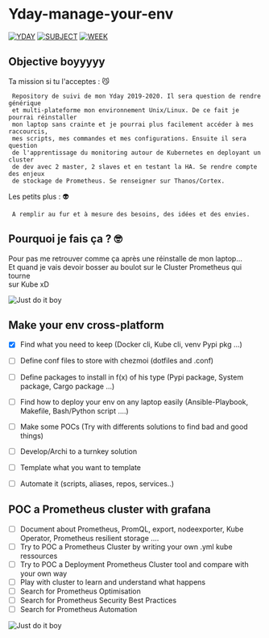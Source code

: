 # Yday-manage-your-env
[![YDAY](https://img.shields.io/badge/YDAY-2019--2020-brightgreen)](https://www.ingesup.com/les-y-days/)
[![SUBJECT](https://img.shields.io/badge/SUBJECT-MyLinuxEnv-informational)](https://github.com/twpayne/chezmoi)
[![WEEK](https://img.shields.io/badge/WEEK-A-critical)](https://fr.wikipedia.org/wiki/Semaine)
  
## Objective boyyyyy  
  
Ta mission si tu l'acceptes : 😼  
```
 Repository de suivi de mon Yday 2019-2020. Il sera question de rendre générique  
 et multi-plateforme mon environnement Unix/Linux. De ce fait je pourrai réinstaller  
 mon laptop sans crainte et je pourrai plus facilement accéder à mes raccourcis,  
 mes scripts, mes commandes et mes configurations. Ensuite il sera question  
 de l'apprentissage du monitoring autour de Kubernetes en deployant un cluster  
 de dev avec 2 master, 2 slaves et en testant la HA. Se rendre compte des enjeux  
 de stockage de Prometheus. Se renseigner sur Thanos/Cortex.
```  
    
Les petits plus : 👽  
```
 A remplir au fur et à mesure des besoins, des idées et des envies.
```

## Pourquoi je fais ça ? 🤓    
Pour pas me retrouver comme ça après une réinstalle de mon laptop...  
Et quand je vais devoir bosser au boulot sur le Cluster Prometheus qui tourne  
sur Kube xD  
  
![Just do it boy](https://media.giphy.com/media/rAm0u2k17rM3e/giphy.gif)

## Make your env cross-platform

- [x] Find what you need to keep (Docker cli, Kube cli, venv Pypi pkg ...)
- [ ] Define conf files to store with chezmoi (dotfiles and .conf)
- [ ] Define packages to install in f(x) of his type (Pypi package, System package, Cargo package ...)
- [ ] Find how to deploy your env on any laptop easily (Ansible-Playbook, Makefile, Bash/Python script ....)
- [ ] Make some POCs (Try with differents solutions to find bad and good things)
- [ ] Develop/Archi to a turnkey solution
- [ ] Template what you want to template
- [ ] Automate it (scripts, aliases, repos, services..)
  
    
## POC a Prometheus cluster with grafana

- [ ] Document about Prometheus, PromQL, export, nodeexporter, Kube Operator, Prometheus resilient storage ....
- [ ] Try to POC a Prometheus Cluster by writing your own .yml kube ressources
- [ ] Try to POC a Deployment Prometheus Cluster tool and compare with your own way 
- [ ] Play with cluster to learn and understand what happens
- [ ] Search for Prometheus Optimisation
- [ ] Search for Prometheus Security Best Practices
- [ ] Search for Prometheus Automation  
  
![Just do it boy](https://media.giphy.com/media/mqWZoUiub0cyA/giphy.gif)  
